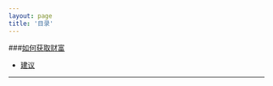 ```yaml
---
layout: page
title: '目录'
---
```


###[如何获取财富](/how-to-make-wealth)

- [建议](/how-to-make-wealth#section)

---
